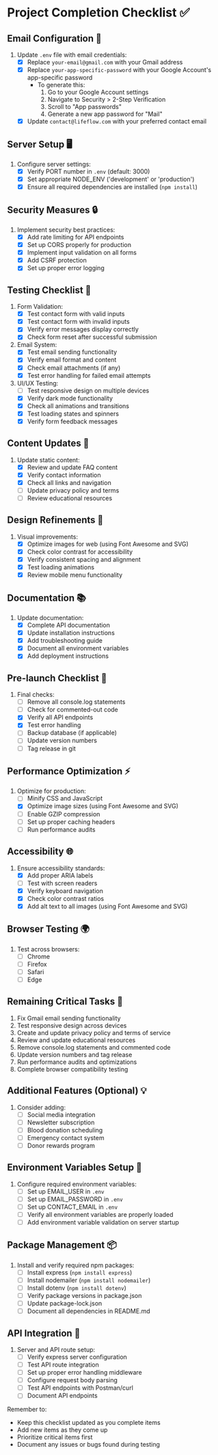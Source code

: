 # Project Completion Checklist ✅

## Email Configuration 📧
1. Update `.env` file with email credentials:
   - [x] Replace `your-email@gmail.com` with your Gmail address
   - [x] Replace `your-app-specific-password` with your Google Account's app-specific password
     - To generate this:
       1. Go to your Google Account settings
       2. Navigate to Security > 2-Step Verification
       3. Scroll to "App passwords"
       4. Generate a new app password for "Mail"
   - [x] Update `contact@lifeflow.com` with your preferred contact email

## Server Setup 🖥️
1. Configure server settings:
   - [x] Verify PORT number in `.env` (default: 3000)
   - [x] Set appropriate NODE_ENV ('development' or 'production')
   - [x] Ensure all required dependencies are installed (`npm install`)

## Security Measures 🔒
1. Implement security best practices:
   - [x] Add rate limiting for API endpoints
   - [x] Set up CORS properly for production
   - [x] Implement input validation on all forms
   - [x] Add CSRF protection
   - [x] Set up proper error logging

## Testing Checklist 🧪
1. Form Validation:
   - [x] Test contact form with valid inputs
   - [x] Test contact form with invalid inputs
   - [x] Verify error messages display correctly
   - [x] Check form reset after successful submission

2. Email System:
   - [x] Test email sending functionality
   - [x] Verify email format and content
   - [x] Check email attachments (if any)
   - [x] Test error handling for failed email attempts

3. UI/UX Testing:
   - [ ] Test responsive design on multiple devices
   - [x] Verify dark mode functionality
   - [x] Check all animations and transitions
   - [x] Test loading states and spinners
   - [x] Verify form feedback messages

## Content Updates 📝
1. Update static content:
   - [x] Review and update FAQ content
   - [x] Verify contact information
   - [x] Check all links and navigation
   - [ ] Update privacy policy and terms
   - [ ] Review educational resources

## Design Refinements 🎨
1. Visual improvements:
   - [x] Optimize images for web (using Font Awesome and SVG)
   - [x] Check color contrast for accessibility
   - [x] Verify consistent spacing and alignment
   - [x] Test loading animations
   - [x] Review mobile menu functionality

## Documentation 📚
1. Update documentation:
   - [x] Complete API documentation
   - [x] Update installation instructions
   - [x] Add troubleshooting guide
   - [x] Document all environment variables
   - [x] Add deployment instructions

## Pre-launch Checklist 🚀
1. Final checks:
   - [ ] Remove all console.log statements
   - [ ] Check for commented-out code
   - [x] Verify all API endpoints
   - [x] Test error handling
   - [ ] Backup database (if applicable)
   - [ ] Update version numbers
   - [ ] Tag release in git

## Performance Optimization ⚡
1. Optimize for production:
   - [ ] Minify CSS and JavaScript
   - [x] Optimize image sizes (using Font Awesome and SVG)
   - [ ] Enable GZIP compression
   - [ ] Set up proper caching headers
   - [ ] Run performance audits

## Accessibility 🌐
1. Ensure accessibility standards:
   - [x] Add proper ARIA labels
   - [ ] Test with screen readers
   - [x] Verify keyboard navigation
   - [x] Check color contrast ratios
   - [x] Add alt text to all images (using Font Awesome and SVG)

## Browser Testing 🌍
1. Test across browsers:
   - [ ] Chrome
   - [ ] Firefox
   - [ ] Safari
   - [ ] Edge

## Remaining Critical Tasks 🎯
1. Fix Gmail email sending functionality
2. Test responsive design across devices
3. Create and update privacy policy and terms of service
4. Review and update educational resources
5. Remove console.log statements and commented code
6. Update version numbers and tag release
7. Run performance audits and optimizations
8. Complete browser compatibility testing

## Additional Features (Optional) 💡
1. Consider adding:
   - [ ] Social media integration
   - [ ] Newsletter subscription
   - [ ] Blood donation scheduling
   - [ ] Emergency contact system
   - [ ] Donor rewards program

## Environment Variables Setup 🔧
1. Configure required environment variables:
   - [ ] Set up EMAIL_USER in `.env`
   - [ ] Set up EMAIL_PASSWORD in `.env`
   - [ ] Set up CONTACT_EMAIL in `.env`
   - [ ] Verify all environment variables are properly loaded
   - [ ] Add environment variable validation on server startup

## Package Management 📦
1. Install and verify required npm packages:
   - [ ] Install express (`npm install express`)
   - [ ] Install nodemailer (`npm install nodemailer`)
   - [ ] Install dotenv (`npm install dotenv`)
   - [ ] Verify package versions in package.json
   - [ ] Update package-lock.json
   - [ ] Document all dependencies in README.md

## API Integration 🔄
1. Server and API route setup:
   - [ ] Verify express server configuration
   - [ ] Test API route integration
   - [ ] Set up proper error handling middleware
   - [ ] Configure request body parsing
   - [ ] Test API endpoints with Postman/curl
   - [ ] Document API endpoints

Remember to:
- Keep this checklist updated as you complete items
- Add new items as they come up
- Prioritize critical items first
- Document any issues or bugs found during testing 